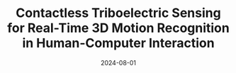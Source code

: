---
title: "Contactless Triboelectric Sensing for Real-Time 3D Motion Recognition in Human-Computer Interaction"
collection: publications
category: manuscripts
date: 2024-08-01
venue: 'Advanced Electronic Materials'
excerpt: '<small>Junhao Gong, et al.<br><a href="https://advanced.onlinelibrary.wiley.com/doi/full/10.1002/aelm.202400950">Journal</a></small>'
---